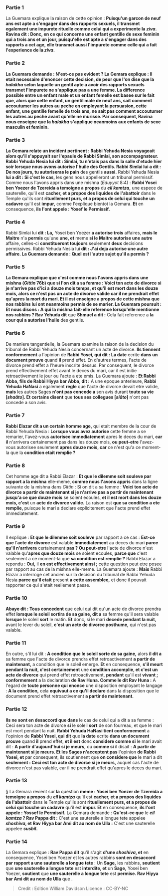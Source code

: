 
### Partie 1
La Guemara explique la raison de cette opinion : <b>Puisqu'un garcon de neuf ans <b>est apte a</b> s'engager dans des <b>rapports sexuels, il transmet egalement une impurete rituelle comme</b> celui qui a experimente la <b><i>ziva</i>. Ravina dit : Donc,</b> en ce qui concerne <b>une enfant gentille de sexe feminin</b> qui <b>a trois ans et un jour, puisqu'elle est apte a</b> s'engager dans des <b>rapports</b> a cet age, <b>elle transmet aussi l'impurete comme</b> celle qui a fait l'experience de la <b><i>ziva</i>.</b>

### Partie 2
La Guemara demande : N'est-ce pas <b>evident ?</b> La Gemara explique : Il etait necessaire d'enoncer cette decision, <b>de peur que l'on dise</b> que la <i>halakha</i> selon laquelle un gentil apte a avoir des rapports sexuels transmet l'impurete ne s'applique pas a une femme. La difference possible entre un enfant male et un enfant femelle est basee sur le fait que, alors que <b>cette</b> enfant, un gentil male de neuf ans, <b>sait</b> comment <b>accoutumer</b> les autres au peche en employant la persuasion, <b>cette</b> enfant, une gentille femelle de trois ans, <b>ne sait pas</b> comment <b>accoutumer</b> les autres au peche avant qu'elle ne murisse. Par consequent, Ravina <b>nous enseigne</b> que la <i>halakha</i> s'applique neanmoins aux enfants de sexe masculin et feminin.

### Partie 3
La Gemara relate un incident pertinent : <b>Rabbi Yehuda Nesia voyageait</b> alors qu'il <b>s'appuyait sur l'epaule de Rabbi Simlai, son accompagnateur.</b> Rabbi Yehuda Nesia <b>lui dit : Simlai, tu n'etais pas dans la salle d'etude hier soir lorsque nous avons autorise l'huile</b> des Gentils. Rabbi Simlai lui a dit : De nos jours, tu autoriseras le pain</b> des gentils <b>aussi.</b> Rabbi Yehuda Nesia <b>lui a dit : Si c'est le cas,</b> les gens nous appelleront un tribunal permissif. Comme nous l'avons appris</b> dans une mishna (<i>Eduyyot</i> 8:4) : <b>Rabbi Yosei ben Yoezer de Tzereida a temoigne a propos</b> du <b><i>eil kamtza</i>,</b> une espece de sauterelle, qu'il est <b>cacher, et a propos des liquides de l'abattoir</b> dans le Temple qu'ils sont <b>rituellement purs, et a propos de celui qui touche un cadavre</b> qu'il est <b>impur,</b> comme l'explique bientot la Gemara. <b>Et</b> en consequence, <b>ils l'ont appele : Yosef le Permissif.</b>

### Partie 4
Rabbi Simlai lui <b>dit : La,</b> Yosei ben Yoezer <b>a autorise trois</b> affaires, <b>mais le Maitre</b> n'a <b>permis</b> qu'une <b>une, et</b> meme <b>si le Maitre autorise une autre</b> affaire, celles-ci <b>constitueront toujours</b> seulement <b>deux</b> decisions permissives. Rabbi Yehuda Nesia lui <b>dit : J'ai deja autorise une autre affaire. La Guemara demande : <b>Quel est</b> l'autre sujet qu'il a permis ?

### Partie 5
La Gemara explique que c'est <b>comme nous l'avons appris</b> dans une mishna (<i>Gittin</i> 76b) que si l'on dit a sa femme : <b>Voici ton acte de divorce si je n'arrive pas d'ici a douze mois</b> temps, <b>et qu'il est mort dans les douze mois,</b> alors <b>ce n'est pas</b> un <b>acte de divorce</b> valide car il ne prendrait effet qu'apres la mort du mari. <b>Et il est enseigne a propos</b> de cette mishna que <b>nos rabbins</b> lui ont neanmoins <b>permis de se marier.</b> La Guemara poursuit : <b>Et nous disons : A qui</b> la mishna fait-elle reference lorsqu'elle mentionne <b>nos rabbins</b> ? Rav Yehuda dit</b> que <b>Shmuel a dit :</b> Cela fait reference a <b>la cour qui a autorise l'huile</b> des gentils.

### Partie 6
De maniere tangentielle, la Guemara examine la raison de la decision du tribunal de Rabbi Yehuda Nesia concernant un acte de divorce. <b>Ils tiennent conformement</b> a l'opinion de <b>Rabbi Yosei, qui dit : La date</b> ecrite <b>dans un document prouve</b> quand <b>il</b> prend effet. En d'autres termes, l'acte de divorce prend effet a l'heure inscrite dessus. Par consequent, le divorce prend effectivement effet avant le deces du mari, car il est initie retroactivement le jour ou l'acte a ete emis. La Guemara ajoute : <b>Et Rabbi Abba, fils de Rabbi Hiyya bar Abba, dit :</b> A une epoque anterieure, <b>Rabbi Yehuda HaNasi</b> a egalement <b>regle</b> que l'acte de divorce devait etre valide, <b>mais</b> les autres Sages <b>n'ont pas concede a</b> son avis durant <b>toute sa vie [<i>shaâto</i>]. Et certains disent</b> que <b>tous ses collegues [<i>siâto</i>]</b> n'ont pas concede a son avis.

### Partie 7
<b>Rabbi Elazar dit a un certain homme age,</b> qui etait membre de la cour de Rabbi Yehuda Nesia : <b>Lorsque vous avez autorise</b> cette femme a se remarier, l'avez-vous <b>autorisee immediatement</b> apres le deces du mari, <b>car il</b> n'arrivera certainement pas</b> dans les douze mois, <b>ou peut-etre</b> l'avez-vous autorisee seulement <b>apres douze mois, car</b> ce n'est qu'a ce moment-la que la <b>condition etait remplie ?</b>

### Partie 8
Cet homme age dit a Rabbi Elazar : <b>Et que le dilemme soit souleve par rapport a la mishna</b> elle-meme, <b>comme nous l'avons appris</b> dans la ligne suivante de la mishna dans <i>Gittin</i> : Si on dit a sa femme : <b>Voici ton acte de divorce a partir de maintenant si je n'arrive pas a partir de maintenant jusqu'a ce que douze mois</b> se soient ecoules, <b>et il est mort dans les douze mois, c'est</b> un <b>acte de divorce valide.</b> La raison est <b>que sa condition a ete remplie,</b> puisque le mari a declare explicitement que l'acte prend effet immediatement.

### Partie 9
Il explique : <b>Et que le dilemme soit souleve</b> par rapport a ce cas : <b>Est-ce que</b> l'<b>acte de divorce</b> est valable <b>immediatement</b> au deces du mari <b>parce qu'il n'arrivera</b> certainement <b>pas ? Ou peut-etre</b> l'acte de divorce n'est valable qu'<b>apres que douze mois</b> se soient ecoules, <b>parce que</b> c'est seulement a ce moment-la que <b>sa condition est remplie ?</b> Rabbi Elazar a repondu : <b>Oui,</b> il <b>en est effectivement ainsi ;</b> cette question peut etre posee par rapport au cas de la mishna elle-meme. La Guemara ajoute : <b>Mais</b> Rabbi Elazar a interroge cet ancien sur la decision du tribunal de Rabbi Yehuda Nesia <b>parce qu'il etait</b> present <b>a cette assemblee,</b> et donc il pouvait rapporter ce qui s'etait reellement passe.

### Partie 10
<b>Abaye dit : Tous concedent</b> que celui qui dit qu'un acte de divorce prendra effet <b>lorsque le soleil sortira de sa gaine, dit a</b> sa femme qu'il sera valable <b>lorsque</b> le soleil <b>sort</b> le matin. <b>Et</b> donc, si le mari <b>decede pendant la nuit,</b> avant le lever du soleil, <b>c'est un acte de divorce posthume,</b> qui n'est pas valable.

### Partie 11
En outre, s'il lui dit : <b>A condition que le soleil sorte de sa gaine,</b> alors <b>il dit a</b> sa femme que l'acte de divorce prendra effet retroactivement <b>a partir de maintenant,</b> a condition que le soleil emerge. <b>Et</b> en consequence, <b>s'il meurt pendant la nuit, c'est certainement</b> une <b>condition accomplie, et c'est un acte de divorce</b> qui prend effet retroactivement, <b>pendant</b> qu'il est <b>vivant ; conformement</b> a la declaration <b>de Rav Huna. Comme le dit Rav Huna :</b> A l'egard de <b>toute personne qui enonce</b> une disposition employant le langage : <b>A la condition,</b> cela <b>equivaut a ce qu'il declare</b> dans la disposition que le document prend effet retroactivement <b>a partir de maintenant.</b>

### Partie 12
<b>Ils ne sont en desaccord que dans</b> le cas de celui qui a dit a sa femme : Ceci sera ton acte de divorce <b>si</b> le soleil <b>sort</b> de son fourreau, et que le mari est mort pendant la nuit. <b>Rabbi Yehuda HaNasi tient conformement</b> a l'opinion de <b>Rabbi Yosei, qui dit</b> que <b>la date</b> ecrite <b>dans un document prouve</b> quand <b>il</b> prend effet, <b>et il est</b> donc <b>considere comme si</b> le mari avait dit : <b>A partir d'aujourd'hui si je meurs,</b> ou <b>comme si</b> il disait : <b>A partir de maintenant si je meurs. Et les Sages n'acceptent pas</b> l'opinion <b>de Rabbi Yosei, et</b> par consequent, ils soutiennent que <b>on considere que</b> le mari a dit <b>seulement : Ceci est ton acte de divorce si je meurs,</b> auquel cas l'acte de divorce n'est pas valable, car il ne prendrait effet qu'apres le deces du mari.

### Partie 13
§ La Gemara revient sur <b>la</b> question <b>meme : Yosei ben Yoezer de Tzereida a temoigne a propos</b> du <b><i>eil kamtza</i></b> qu'il est <b>cacher, et a propos des liquides de l'abattoir</b> dans le Temple qu'ils sont <b>rituellement purs, et a propos de celui qui touche un cadavre</b> qu'il est <b>impur. Et</b> en consequence, <b>ils l'ont appele : Yossef le Permissif.</b> La Gemara demande : <b>Qu'est-ce que</b> le <b><i>eil kamtza</i> ? Rav Pappa dit :</b> C'est une sauterelle a longue tete appelee <b><i>shoshiva</i>, et Rav Hiyya bar Ami dit au nom de Ulla :</b> C'est une sauterelle appelee <b><i>susbil</i>.</b>

### Partie 14
La Gemara explique : <b>Rav Pappa dit</b> qu'il s'agit <b>d'une <i>shoshiva</i>, et</b> en consequence, Yosei ben Yoezer et les autres rabbins <b>sont en desaccord par rapport a une sauterelle a longue tete</b> : Un <b>Sage,</b> les rabbins, <b>soutient</b> que <b>une sauterelle a longue tete</b> est <b>interdite, et</b> un <b>Sage,</b> Yosei ben Yoezer, <b>soutient</b> que <b>une sauterelle a longue tete</b> est <b>permise. Rav Hiyya bar Ami dit au nom de Ulla</b> que .

>Credit : Edition William Davidson
>Licence : CC-BY-NC